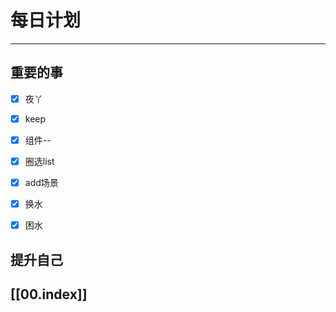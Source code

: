 
# 每日计划
---
## 重要的事

- [x]    夜丫
- [x]   keep
- [x]   组件--
- [x] 圈选list
- [x] add场景
- [x] 换水
- [x] 困水



## 提升自己

  



## [[00.index]]










